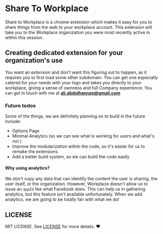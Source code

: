 # Share To Workplace

Share to Workplace is a chrome extension which makes it easy for you to share things from the 
web to your workplace account. This extension will take you to the Workplace organization you were most
recently active in within this session.

## Creating dedicated extension for your organization's use
You want an extension and don't want this figuring out to happen, as it requires you to first load
some other subdomain. You can get one especially catered for your needs with your logo and takes you directly
to your workplace, giving a sense of ownness and full Company experience. You can get in touch with me at 
**ali.abdulhannan@gmail.com**

### Future todos
Some of the things, we are definitely planning on to build in the future include:
- Options Page
- Minimal Analytics (so we can see what is working for users and what's not )
- Improve the modularization within the code, so it's easier for us to remake the extensions
- Add a better build system, so we can build the code easily

#### Why using analytics?

We don't copy any data that can identify the content the user is sharing, the user itself, or the organization. However,
Workplace doesn't allow us to issue an `appId` like what Facebook does. This can help us in gathering analytics, but
this feature isn't available unfortunately. When we add analytics, we are going to be totally fair with what we do!

## LICENSE
MIT LICENSE. See [LICENSE](LICENSE) for more details. :heart: